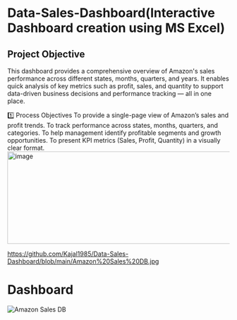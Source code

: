  # Data-Sales-Dashboard(Interactive Dashboard creation using MS Excel)
## Project Objective
 This dashboard provides a comprehensive overview of Amazon's sales performance across different states, months, quarters, and years. It enables quick analysis of key metrics such as profit, sales, and quantity to support data-driven business decisions and performance tracking — all in one place.

 
1️⃣ Process Objectives
To provide a single-page view of Amazon’s sales and profit trends.
To track performance across states, months, quarters, and categories.
To help management identify profitable segments and growth opportunities.
To present KPI metrics (Sales, Profit, Quantity) in a visually clear format.
<img width="928" height="209" alt="image" src="https://github.com/user-attachments/assets/18a666b9-2a02-433a-98af-e7a958c0cbf0" />


https://github.com/Kajal1985/Data-Sales-Dashboard/blob/main/Amazon%20Sales%20DB.jpg      

# Dashboard
![Amazon Sales DB](https://github.com/user-attachments/assets/7e7a644b-a4d9-4991-8e9a-d6737e5d9589)

